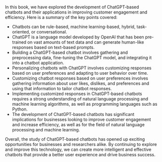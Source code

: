 

In this book, we have explored the development of ChatGPT-based chatbots and their applications in improving customer engagement and efficiency. Here is a summary of the key points covered:

* Chatbots can be rule-based, machine learning-based, hybrid, task-oriented, or conversational.
* ChatGPT is a language model developed by OpenAI that has been pre-trained on vast amounts of text data and can generate human-like responses based on text-based prompts.
* Building a ChatGPT-based chatbot involves gathering and preprocessing data, fine-tuning the ChatGPT model, and integrating it into a chatbot application.
* Personalizing chatbots with ChatGPT involves customizing responses based on user preferences and adapting to user behavior over time.
* Customizing chatbot responses based on user preferences involves gathering information about user likes, dislikes, and preferences and using that information to tailor chatbot responses.
* Implementing customized responses in ChatGPT-based chatbots requires a strong understanding of natural language processing and machine learning algorithms, as well as programming languages such as Python.
* The development of ChatGPT-based chatbots has significant implications for businesses looking to improve customer engagement and increase efficiency, as well as for the field of natural language processing and machine learning.

Overall, the study of ChatGPT-based chatbots has opened up exciting opportunities for businesses and researchers alike. By continuing to explore and improve this technology, we can create more intelligent and effective chatbots that provide a better user experience and drive business success.
